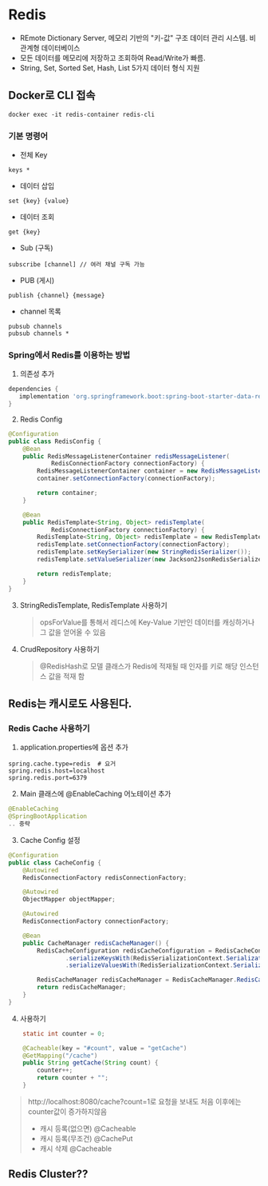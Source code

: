 # Redis
- REmote Dictionary Server, 메모리 기반의 "키-값" 구조 데이터 관리 시스템. 비 관계형 데이터베이스
- 모든 데이터를 메모리에 저장하고 조회하여 Read/Write가 빠름.
- String, Set, Sorted Set, Hash, List 5가지 데이터 형식 지원

## Docker로 CLI 접속
```
docker exec -it redis-container redis-cli
```

### 기본 명령어
- 전체 Key
```
keys *
```

- 데이터 삽입
```
set {key} {value}
```

- 데이터 조회
```
get {key}
```

- Sub (구독)
```
subscribe [channel] // 여러 채널 구독 가능
```

- PUB (게시)
```
publish {channel} {message}
```

- channel 목록
```
pubsub channels
pubsub channels *
```

### Spring에서 Redis를 이용하는 방법
1. 의존성 추가
```build.gradle
dependencies {
   implementation 'org.springframework.boot:spring-boot-starter-data-redis'
}
```

2. Redis Config
```java
@Configuration
public class RedisConfig {
    @Bean
    public RedisMessageListenerContainer redisMessageListener(
            RedisConnectionFactory connectionFactory) {
        RedisMessageListenerContainer container = new RedisMessageListenerContainer();
        container.setConnectionFactory(connectionFactory);

        return container;
    }

    @Bean
    public RedisTemplate<String, Object> redisTemplate(
            RedisConnectionFactory connectionFactory) {
        RedisTemplate<String, Object> redisTemplate = new RedisTemplate<>();
        redisTemplate.setConnectionFactory(connectionFactory);
        redisTemplate.setKeySerializer(new StringRedisSerializer());
        redisTemplate.setValueSerializer(new Jackson2JsonRedisSerializer<>(String.class));

        return redisTemplate;
    }
}
```

3. StringRedisTemplate, RedisTemplate 사용하기
   > opsForValue를 통해서 레디스에 Key-Value 기반인 데이터를 캐싱하거나 그 값을 얻어올 수 있음
4. CrudRepository 사용하기
   > @RedisHash로 모델 클래스가 Redis에 적재될 때 인자를 키로 해당 인스턴스 값을 적재 함

## Redis는 캐시로도 사용된다.

### Redis Cache 사용하기
1. application.properties에 옵션 추가
```properties
spring.cache.type=redis  # 요거
spring.redis.host=localhost
spring.redis.port=6379
```
2. Main 클래스에 @EnableCaching 어노테이션 추가
```java
@EnableCaching
@SpringBootApplication
.. 중략
```

3. Cache Config 설정
```java
@Configuration
public class CacheConfig {
    @Autowired
    RedisConnectionFactory redisConnectionFactory;

    @Autowired
    ObjectMapper objectMapper;

    @Autowired
    RedisConnectionFactory connectionFactory;

    @Bean
    public CacheManager redisCacheManager() {
        RedisCacheConfiguration redisCacheConfiguration = RedisCacheConfiguration.defaultCacheConfig()
                .serializeKeysWith(RedisSerializationContext.SerializationPair.fromSerializer(new StringRedisSerializer()))
                .serializeValuesWith(RedisSerializationContext.SerializationPair.fromSerializer(new GenericJackson2JsonRedisSerializer()));

        RedisCacheManager redisCacheManager = RedisCacheManager.RedisCacheManagerBuilder.fromConnectionFactory(connectionFactory).cacheDefaults(redisCacheConfiguration).build();
        return redisCacheManager;
    }
}
```

4. 사용하기
```java
    static int counter = 0;

    @Cacheable(key = "#count", value = "getCache")
    @GetMapping("/cache")
    public String getCache(String count) {
        counter++;
        return counter + "";
    }
```
> http://localhost:8080/cache?count=1로 요청을 보내도 처음 이후에는 counter값이 증가하지않음
> - 캐시 등록(없으면) @Cacheable
> - 캐시 등록(무조건) @CachePut
> - 캐시 삭제 @Cacheable

## Redis Cluster??
